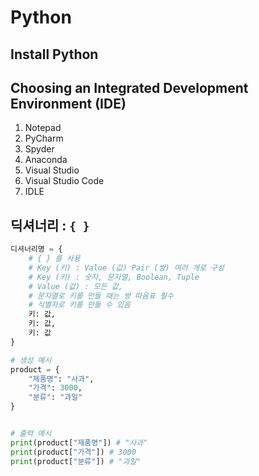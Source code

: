 # Python

## Install Python

## Choosing an Integrated Development Environment (IDE)

1. Notepad
2. PyCharm
3. Spyder
4. Anaconda
5. Visual Studio
6. Visual Studio Code
7. IDLE 



## 딕셔너리 : `{ }`

```python
디셔너리명 = {
    # { } 를 사용
    # Key (키) : Value (값) Pair (쌍) 여러 개로 구성
    # Key (키) : 숫자, 문자열, Boolean, Tuple
    # Value (값) : 모든 값,
    # 문자열로 키를 만들 때는 쌍 따옴표 필수
    # 식별자로 키를 만들 수 있음
    키: 값,
    키: 값,
    키: 값
}

# 생성 예시
product = {
    "제품명": "사과",
    "가격": 3000,
    "분류": "과일"
}


# 출력 예시
print(product["제품명"]) # "사과"
print(product["가격"]) # 3000
print(product["분류"]) # "과일"
```
